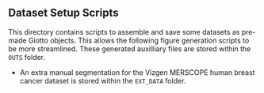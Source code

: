 ## Dataset Setup Scripts

This directory contains scripts to assemble and save some datasets as pre-made
Giotto objects. This allows the following figure generation scripts to be more
streamlined. These generated auxilliary files are stored within the `OUTS` 
folder.

- An extra manual segmentation for the Vizgen MERSCOPE human breast cancer 
dataset is stored within the `EXT_DATA` folder.

